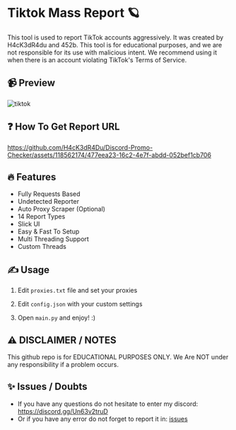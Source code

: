 # Tiktok Mass Report 🪐
This tool is used to report TikTok accounts aggressively. It was created by H4cK3dR4du and 452b. This tool is for educational purposes, and we are not responsible for its use with malicious intent. We recommend using it when there is an account violating TikTok's Terms of Service.

## 📹 Preview

![tiktok](https://github.com/H4cK3dR4Du/Discord-Promo-Checker/assets/118562174/11aa5993-8873-4eb6-8fbb-c630b85b3df0)

## ❓ How To Get Report URL

https://github.com/H4cK3dR4Du/Discord-Promo-Checker/assets/118562174/477eea23-16c2-4e7f-abdd-052bef1cb706

## 🔥 Features
- Fully Requests Based
- Undetected Reporter
- Auto Proxy Scraper (Optional)
- 14 Report Types
- Slick UI
- Easy & Fast To Setup
- Multi Threading Support
- Custom Threads

## ✍️ Usage
1. Edit `proxies.txt` file and set your proxies
   
2. Edit `config.json` with your custom settings

3. Open `main.py` and enjoy! :)

## ⚠️ DISCLAIMER / NOTES
This github repo is for EDUCATIONAL PURPOSES ONLY. We Are NOT under any responsibility if a problem occurs.

## ✨ Issues / Doubts

- If you have any questions do not hesitate to enter my discord: https://discord.gg/Un63v2truD
- Or if you have any error do not forget to report it in: [issues](https://github.com/H4cK3dR4Du/Tiktok-Account-Massreport/issues/new)
